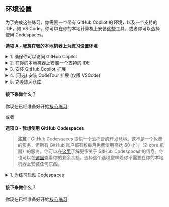 ## 环境设置

为了完成这些练习，你需要一个带有 GitHub Copilot 的环境，以及一个支持的 IDE，如 VS Code。你可以在你的本地计算机上安装这些工具，或者你可以选择使用 Codespaces。

**选项 A - 我想在我的本地机器上为练习设置环境**
<details>

<summary>1. 确保你可以访问 GitHub Copilot</summary>

### 访问 GitHub Copilot

如果你 __没有__ 下列任何一项：
- 一个活跃的 Copilot 个人试用版
- 一个活跃的 Copilot 个人订阅版
- 一个活跃的 Copilot 商业许可证

你可以在[这里](https://github.com/github-copilot/signup)注册试用版。

</details>

<details>

<summary>2. 在你的本地机器上安装一个支持的 IDE</summary>

### 在你的机器上安装一个支持的 IDE

如果你 __没有__ 下列任何一项：
- VSCode
- Visual Studio
- NeoVIM
- JetBrains IDE

在你的本地机器上，你需要安装其中一个 IDE 来使用 GitHub Copilot 并完成练习。

如果你没有特别的偏好，我们建议你安装 VSCode。你可以在[这里](https://code.visualstudio.com/download)下载。

</details>

<details>

<summary>3. 安装 GitHub Copilot 扩展</summary>

### 安装 GitHub Copilot 扩展

GitHub Copilot 是一个你需要在你的支持的开发者 IDE 中安装的客户端扩展。该扩展适用于 VSCode，Visual Studio，NeoVIM 和 JetBrains IDE。

点击下面的适当的 IDE 链接，获取安装扩展的指南。在此过程中，你需要使用你的 GitHub 账户登录，以确保你是 GitHub Copilot 的合法用户。
- [VSCode](https://docs.github.com/en/copilot/getting-started-with-github-copilot?tool=vscode#installing-the-visual-studio-code-extension)
- [Visual Studio](https://docs.github.com/en/copilot/getting-started-with-github-copilot?tool=visualstudio#installing-the-visual-studio-extension)
- [NeoVIM](https://docs.github.com/en/copilot/getting-started-with-github-copilot?tool=neovim#installing-the-neovim-extension-on-macos)
- [JetBrains IDE](https://docs.github.com/en/copilot/getting-started-with-github-copilot?tool=jetbrains#installing-the-github-copilot-extension-in-your-jetbrains-ide)

现在，你应该已经在你选择的 IDE 中安装了 GitHub Copilot 扩展。

</details>

<details>

<summary>4. (可选) 安装 CodeTour 扩展 (仅限 VSCode)</summary>

### 安装 CodeTour 扩展

可选：CodeTour 是一个 **Visual Studio Code 扩展**，它允许你回放你的代码的引导式演练。我们的 GitHub Copilot 工作坊包括 CodeTour 文件，以帮助你开始。这不是练习的要求。

1. 导航到 [CodeTour 页面](https://marketplace.visualstudio.com/items?itemName=vsls-contrib.codetour) 在 Visual Studio Marketplace，然后点击 **安装**。

</details>

<details>

<summary>5. 克隆练习仓库</summary>

### 克隆练习仓库

1. 导航到 [Copilot-rock-paper-scissors 仓库](https://github.com/copilot-workshops/copilot-rock-paper-scissors) 
2. 使用你喜欢的方法将这个仓库克隆到你的本地机器。你可以通过点击代码下拉菜单，然后点击本地选项卡找到选项。

<img alt="克隆的 URL 是 https://github.com/copilot-workshops/copilot-rock-paper-scissors.git" width="400" src="../../assets/Cloning the repo.png" />

</details>

#### 接下来做什么？
你现在已经准备好开始[核心练习](<./2. core exercises.md>)


或者

**选项 B - 我想使用 GitHub Codespaces**

>**注意**：GitHub Codespaces 提供一个云托管的开发环境。这不是一个免费的服务，但所有 GitHub 账户都有权每月免费使用高达 60 小时（2-core 机器）的服务。你可以在[这里](https://github.com/features/codespaces)了解更多关于 GitHub Codespaces 的信息。你也可以在[这里](https://github.com/settings/billing)查看你的剩余余额。选择这个选项意味着你不需要在你的本地机器上安装任何东西。

<details>

<summary>1. 为练习启动 Codespaces</summary>

### 为练习启动 Codespaces

1. 对于我们的练习，你将开始通过导航到适当的仓库，然后选择 '**使用此模板**'，和 '**在 codespace 中打开**'

<img width="601" alt="在 Codespace 中打开" src="../../assets/Open in a Codespace.png">

</details>

#### 接下来做什么？

你现在已经准备好开始[核心练习](<./2. core exercises.md>)